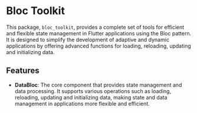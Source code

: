 # Bloc Toolkit

This package, `bloc_toolkit`, provides a complete set of tools for efficient and flexible state management in Flutter
applications using the Bloc pattern. It is designed to simplify the development of adaptive and dynamic applications by
offering advanced functions for loading, reloading, updating and initializing data.

## Features

- **DataBloc**: The core component that provides state management and data processing. It supports various operations
  such as loading, reloading, updating and initializing data, making state and data management in applications more
  flexible and efficient.
